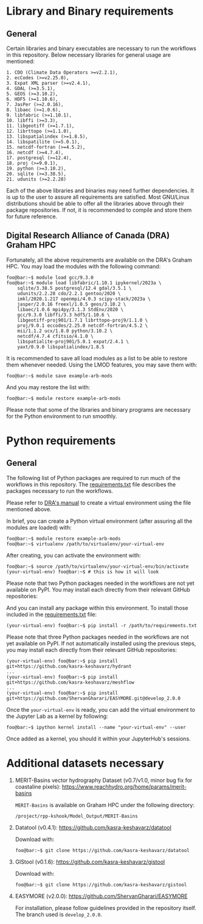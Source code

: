 # Library and Binary requirements
## General
Certain libraries and binary executables are necessary to run the
workflows in this repository. Below necessary libraries for general usage
are mentioned:
```console
1. CDO (Climate Data Operators >=v2.2.1),
2. ecCodes (>=v2.25.0),
3. Expat XML parser (>=v2.4.1),
4. GDAL (>=3.5.1),
5. GEOS (>=3.10.2),
6. HDF5 (>=1.10.6),
7. JasPer (>=2.0.16),
8. libaec (>=1.0.6),
9. libfabric (>=1.10.1),
10. libffi (>=3.3),
11. libgeotiff (>=1.7.1),
12. librttopo (>=1.1.0),
13. libspatialindex (>=1.8.5),
14. libspatilite (>=5.0.1),
15. netcdf-fortran (>=4.5.2),
16. netcdf (>=4.7.4),
17. postgresql (>=12.4),
18. proj (>=9.0.1),
19. python (>=3.10.2),
20. sqlite (>=3.38.5),
21. udunits (>=2.2.28)
```
Each of the above libraries and binaries may need further dependencies. It
is up to the user to assure all requirements are satisfied. Most GNU/Linux
distributions should be able to offer all the libraries above through
their package repositories. If not, it is recommended to compile and store
them for future reference.

## Digital Research Alliance of Canada (DRA) Graham HPC
Fortunately, all the above requirements are available on the DRA's Graham
HPC. You may load the modules with the following command:
```console
foo@bar:~$ module load gcc/9.3.0
foo@bar:~$ module load libfabric/1.10.1 ipykernel/2023a \
    sqlite/3.38.5 postgresql/12.4 gdal/3.5.1 \
    udunits/2.2.28 cdo/2.2.1 gentoo/2020 \
    imkl/2020.1.217 openmpi/4.0.3 scipy-stack/2023a \
    jasper/2.0.16 freexl/1.0.5 geos/3.10.2 \
    libaec/1.0.6 mpi4py/3.1.3 StdEnv/2020 \
    gcc/9.3.0 libffi/3.3 hdf5/1.10.6 \
    libgeotiff-proj901/1.7.1 librttopo-proj9/1.1.0 \
    proj/9.0.1 eccodes/2.25.0 netcdf-fortran/4.5.2 \
    mii/1.1.2 ucx/1.8.0 python/3.10.2 \
    netcdf/4.7.4 cfitsio/4.1.0 \
    libspatialite-proj901/5.0.1 expat/2.4.1 \
    yaxt/0.9.0 libspatialindex/1.8.5
```
It is recommended to save all load modules as a list to be able to restore
them whenever needed. Using the LMOD features, you may save them with:
```console
foo@bar:~$ module save example-arb-mods 
```
And you may restore the list with:
```console
foo@bar:~$ module restore example-arb-mods
```
Please note that some of the libraries and binary programs are necessary
for the Python environment to run smoothly.

# Python requirements
## General
The following list of Python packages are required to run much of the
workflows in this repository. The [requirements.txt](./requirements.txt)
file describes the packages necessary to run the workflows.

Please refer to [DRA's
manual](https://docs.alliancecan.ca/wiki/Python#Creating_and_using_a_virtual_environment)
to create a virtual environment using the file mentioned above.

In brief, you can create a Python virtual environment (after assuring all
the modules are loaded) with:
```console
foo@bar:~$ module restore example-arb-mods
foo@bar:~$ virtualenv /path/to/virtualenv/your-virtual-env
```

After creating, you can activate the environment with:
```console
foo@bar:~$ source /path/to/virtualenv/your-virtual-env/bin/activate
(your-virtual-env) foo@bar:~$ # this is how it will look
```

Please note that two Python packages needed in the workflows are not yet
available on PyPI. You may install each directly from their relevant
GitHub repositories:

And you can install any package within this environment. To install those
included in the [requirements.txt](./requirements.txt) file:
```console
(your-virtual-env) foo@bar:~$ pip install -r /path/to/requirements.txt
```

Please note that three Python packages needed in the workflows are not yet
available on PyPI. If not automatically installed using the previous
steps, you may install each directly from their relevant GitHub repositories:
```console
(your-virtual-env) foo@bar:~$ pip install git+https://github.com/kasra-keshavarz/hydrant
...
(your-virtual-env) foo@bar:~$ pip install git+https://github.com/kasra-keshavarz/meshflow
...
(your-virtual-env) foo@bar:~$ pip install git+https://github.com/ShervanGharari/EASYMORE.git@develop_2.0.0
```

Once the `your-virtual-env` is ready, you can add the virtual environment
to the Jupyter Lab as a kernel by following:
```console
foo@bar:~$ ipython kernel install --name "your-virtual-env" --user
```
Once added as a kernel, you should it within your JupyterHub's sessions.

# Additional datasets necessary
1. MERIT-Basins vector hydrography Dataset (v0.7/v1.0, minor bug fix for coastaline pixels): https://www.reachhydro.org/home/params/merit-basins </b>

   `MERIT-Basins` is available on Graham HPC under the following directory:
   ```console
   /project/rpp-kshook/Model_Output/MERIT-Basins
   ```

2. Datatool (v0.4.1): https://github.com/kasra-keshavarz/datatool </b>

   Download with:
   ```console
   foo@bar:~$ git clone https://github.com/kasra-keshavarz/datatool
   ```
3. GIStool (v0.1.6): https://github.com/kasra-keshavarz/gistool </b>

   Download with:
   ```console
   foo@bar:~$ git clone https://github.com/kasra-keshavarz/gistool
   ```

4. EASYMORE (v2.0.0): https://github.com/ShervanGharari/EASYMORE </b>
   
   For installation, please follow guidelines provided in the repository
   itself. The branch used is `develop_2.0.0`.
